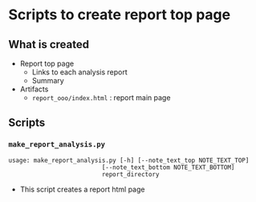 # Scripts to create report top page

## What is created

- Report top page
  - Links to each analysis report
  - Summary
- Artifacts
  - `report_ooo/index.html` : report main page

## Scripts

### `make_report_analysis.py`

```sh:usage
usage: make_report_analysis.py [-h] [--note_text_top NOTE_TEXT_TOP]
                          [--note_text_bottom NOTE_TEXT_BOTTOM]
                          report_directory
```

- This script creates a report html page
